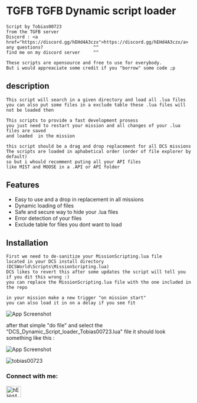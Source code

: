 # TGFB TGFB Dynamic script loader

    Script by Tobias00723
    from the TGFB server
    Discord : <a href="https://discord.gg/hEHd4A3czx">https://discord.gg/hEHd4A3czx/a>
    any questions?                   ^^
    find me on my discord server     ^^

    These scripts are opensource and free to use for everybody.
    But i would appreaciate some credit if you "borrow" some code ;p


## description 
    This script will search in a given directory and load all .lua files
    you can also put some files in a exclude table these .lua files will not be loaded then

    This scripts to provide a fast development prosess
    you just need to restart your mission and all changes of your .lua files are saved 
    and loaded  in the mission

    this script should be a drag and drop replacement for all DCS missions
    The scripts are loaded in aphabetical order (order of file explorer by default)
    so but i whould recomment puting all your API files
    like MIST and MOOSE in a .API or API folder
## Features

- Easy to use and a drop in replacement in all missions
- Dynamic loading of files
- Safe and secure way to hide your .lua files
- Error detection of your files
- Exclude table for files you dont want to load


## Installation

    First we need to de-sanitize your MissionScripting.lua file
    located in your DCS install directory (DCSWorld\Scripts\MissionScripting.lua)
    DCS likes to revert this after some updates the script will tell you if you dit this wrong :)
    you can replace the MissionScripting.lua file with the one included in the repo

    in your mission make a new trigger "on mission start" 
    you can also load it in on a delay if you see fit

![App Screenshot](https://cdn.discordapp.com/attachments/1006176514896826489/1200928050800504932/image.png?ex=65c7f667&is=65b58167&hm=6fe7a4b5954bb0bcde12642a601c1fe8b06be83f54e44e3571d027c6d9231a81&)

after that simple "do file" and select the "DCS_Dynamic_Script_loader_Tobias00723.lua" file
it should look something like this : 

![App Screenshot](https://cdn.discordapp.com/attachments/1006176514896826489/1200928830060253304/image.png?ex=65c7f721&is=65b58221&hm=0133aebf6fe631179bc1b6fe5fe0bc4d9e65252f3a17cf642d27fe68990a4af9&)

    

<p align="left"> <img src="https://komarev.com/ghpvc/?username=tobias00723&label=Profile%20views&color=0e75b6&style=flat" alt="tobias00723" /> </p>

<h3 align="left">Connect with me:</h3>
<p align="left">
<a href="https://discord.gg/hEHd4A3czx" target="blank"><img align="center" src="https://raw.githubusercontent.com/rahuldkjain/github-profile-readme-generator/master/src/images/icons/Social/discord.svg" alt="hEHd4A3czx" height="30" width="40" /></a>
</p>
